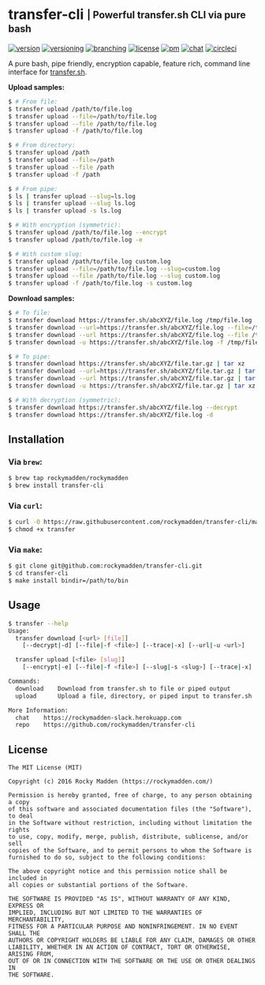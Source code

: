 # transfer-cli <sub><sup>| Powerful transfer.sh CLI via pure bash</sup></sub>
[![version](http://img.shields.io/badge/version-v0.1.0-blue.svg)](https://github.com/rockymadden/transfer-cli/releases)
[![versioning](http://img.shields.io/badge/versioning-semver-blue.svg)](http://semver.org/)
[![branching](http://img.shields.io/badge/branching-github%20flow-blue.svg)](https://guides.github.com/introduction/flow/)
[![license](http://img.shields.io/badge/license-mit-blue.svg)](https://opensource.org/licenses/MIT)
[![pm](http://img.shields.io/badge/pm-zenhub-blue.svg)](https://www.zenhub.io/)
[![chat](http://img.shields.io/badge/chat-slack-blue.svg)](https://rockymadden-slack.herokuapp.com/)
[![circleci](https://circleci.com/gh/rockymadden/transfer-cli.svg?style=shield)](https://circleci.com/gh/rockymadden/transfer-cli)

A pure bash, pipe friendly, encryption capable, feature rich, command line interface for
[transfer.sh](https://transfer.sh).

__Upload samples:__

```bash
$ # From file:
$ transfer upload /path/to/file.log
$ transfer upload --file=/path/to/file.log
$ transfer upload --file /path/to/file.log
$ transfer upload -f /path/to/file.log

$ # From directory:
$ transfer upload /path
$ transfer upload --file=/path
$ transfer upload --file /path
$ transfer upload -f /path

$ # From pipe:
$ ls | transfer upload --slug=ls.log
$ ls | transfer upload --slug ls.log
$ ls | transfer upload -s ls.log

$ # With encryption (symmetric):
$ transfer upload /path/to/file.log --encrypt
$ transfer upload /path/to/file.log -e

$ # With custom slug:
$ transfer upload /path/to/file.log custom.log
$ transfer upload --file=/path/to/file.log --slug=custom.log
$ transfer upload --file /path/to/file.log --slug custom.log
$ transfer upload -f /path/to/file.log -s custom.log
```

__Download samples:__

```bash
$ # To file:
$ transfer download https://transfer.sh/abcXYZ/file.log /tmp/file.log
$ transfer download --url=https://transfer.sh/abcXYZ/file.log --file=/tmp/file.log
$ transfer download --url https://transfer.sh/abcXYZ/file.log --file /tmp/file.log
$ transfer download -u https://transfer.sh/abcXYZ/file.log -f /tmp/file.log

$ # To pipe:
$ transfer download https://transfer.sh/abcXYZ/file.tar.gz | tar xz
$ transfer download --url=https://transfer.sh/abcXYZ/file.tar.gz | tar xz
$ transfer download --url https://transfer.sh/abcXYZ/file.tar.gz | tar xz
$ transfer download -u https://transfer.sh/abcXYZ/file.tar.gz | tar xz

$ # With decryption (symmetric):
$ transfer download https://transfer.sh/abcXYZ/file.log --decrypt
$ transfer download https://transfer.sh/abcXYZ/file.log -d
```

## Installation

### Via `brew`:

```bash
$ brew tap rockymadden/rockymadden
$ brew install transfer-cli
```

### Via `curl`:

```bash
$ curl -O https://raw.githubusercontent.com/rockymadden/transfer-cli/master/src/transfer
$ chmod +x transfer
```

### Via `make`:

```bash
$ git clone git@github.com:rockymadden/transfer-cli.git
$ cd transfer-cli
$ make install bindir=/path/to/bin
```

## Usage
```bash
$ transfer --help
Usage:
  transfer download [<url> [file]]
    [--decrypt|-d] [--file|-f <file>] [--trace|-x] [--url|-u <url>]

  transfer upload [<file> [slug]]
    [--encrypt|-e] [--file|-f <file>] [--slug|-s <slug>] [--trace|-x]

Commands:
  download    Download from transfer.sh to file or piped output
  upload      Upload a file, directory, or piped input to transfer.sh

More Information:
  chat    https://rockymadden-slack.herokuapp.com
  repo    https://github.com/rockymadden/transfer-cli
```

## License
```
The MIT License (MIT)

Copyright (c) 2016 Rocky Madden (https://rockymadden.com/)

Permission is hereby granted, free of charge, to any person obtaining a copy
of this software and associated documentation files (the "Software"), to deal
in the Software without restriction, including without limitation the rights
to use, copy, modify, merge, publish, distribute, sublicense, and/or sell
copies of the Software, and to permit persons to whom the Software is
furnished to do so, subject to the following conditions:

The above copyright notice and this permission notice shall be included in
all copies or substantial portions of the Software.

THE SOFTWARE IS PROVIDED "AS IS", WITHOUT WARRANTY OF ANY KIND, EXPRESS OR
IMPLIED, INCLUDING BUT NOT LIMITED TO THE WARRANTIES OF MERCHANTABILITY,
FITNESS FOR A PARTICULAR PURPOSE AND NONINFRINGEMENT. IN NO EVENT SHALL THE
AUTHORS OR COPYRIGHT HOLDERS BE LIABLE FOR ANY CLAIM, DAMAGES OR OTHER
LIABILITY, WHETHER IN AN ACTION OF CONTRACT, TORT OR OTHERWISE, ARISING FROM,
OUT OF OR IN CONNECTION WITH THE SOFTWARE OR THE USE OR OTHER DEALINGS IN
THE SOFTWARE.
```
